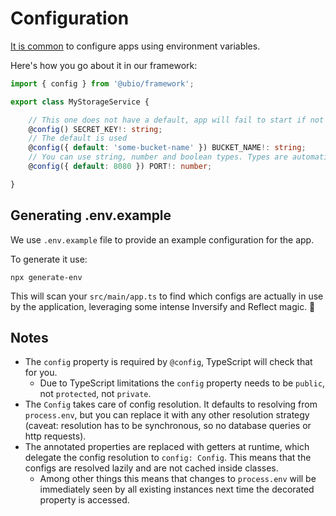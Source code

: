 # Configuration

[It is common](https://12factor.net/config) to configure apps using environment variables.

Here's how you go about it in our framework:

```ts
import { config } from '@ubio/framework';

export class MyStorageService {

    // This one does not have a default, app will fail to start if not provided
    @config() SECRET_KEY!: string;
    // The default is used
    @config({ default: 'some-bucket-name' }) BUCKET_NAME!: string;
    // You can use string, number and boolean types. Types are automatically coerced.
    @config({ default: 8080 }) PORT!: number;

}
```

## Generating .env.example

We use `.env.example` file to provide an example configuration for the app.

To generate it use:

```
npx generate-env
```

This will scan your `src/main/app.ts` to find which configs are actually in use by the application, leveraging some intense Inversify and Reflect magic. 🔮

## Notes

- The `config` property is required by `@config`, TypeScript will check that for you.
    - Due to TypeScript limitations the `config` property needs to be `public`, not `protected`, not `private`.
- The `Config` takes care of config resolution. It defaults to resolving from `process.env`, but you can replace it with any other resolution strategy (caveat: resolution has to be synchronous, so no database queries or http requests).
- The annotated properties are replaced with getters at runtime, which delegate the config resolution to `config: Config`. This means that the configs are resolved lazily and are not cached inside classes.
    - Among other things this means that changes to `process.env` will be immediately seen by all existing instances next time the decorated property is accessed.
